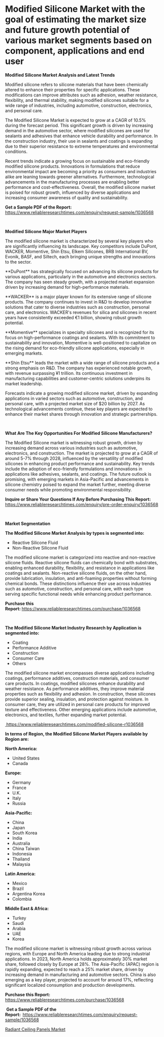<p><h1>Modified Silicone Market with the goal of estimating the market size and future growth potential of various market segments based on component, applications and end user</h1></p><p><strong>Modified Silicone Market Analysis and Latest Trends</strong></p>
<p><p>Modified silicone refers to silicone materials that have been chemically altered to enhance their properties for specific applications. These modifications can improve attributes such as adhesion, weather resistance, flexibility, and thermal stability, making modified silicones suitable for a wide range of industries, including automotive, construction, electronics, and personal care.</p><p>The Modified Silicone Market is expected to grow at a CAGR of 10.5% during the forecast period. This significant growth is driven by increasing demand in the automotive sector, where modified silicones are used for sealants and adhesives that enhance vehicle durability and performance. In the construction industry, their use in sealants and coatings is expanding due to their superior resistance to extreme temperatures and environmental conditions.</p><p>Recent trends indicate a growing focus on sustainable and eco-friendly modified silicone products. Innovations in formulations that reduce environmental impact are becoming a priority as consumers and industries alike are leaning towards greener alternatives. Furthermore, technological advancements in the manufacturing processes are enabling better performance and cost-effectiveness. Overall, the modified silicone market is poised for robust growth, influenced by diverse applications and increasing consumer awareness of quality and sustainability.</p></p>
<p><strong>Get a Sample PDF of the Report:&nbsp;</strong> <a href="https://www.reliableresearchtimes.com/enquiry/request-sample/1036568?utm_campaign=2186&utm_medium=2&utm_source=Github&utm_content=ia&utm_term=02042025&utm_id=modified-silicone">https://www.reliableresearchtimes.com/enquiry/request-sample/1036568</a></p>
<p>&nbsp;</p>
<p><strong>Modified Silicone Major Market Players</strong></p>
<p><p>The modified silicone market is characterized by several key players who are significantly influencing its landscape. Key competitors include DuPont, WACKER, Momentive, Shin Etsu, Elkem Silicones, BRB International BV, Evonik, BASF, and Siltech, each bringing unique strengths and innovations to the sector.</p><p>**DuPont** has strategically focused on advancing its silicone products for various applications, particularly in the automotive and electronics sectors. The company has seen steady growth, with a projected market expansion driven by increasing demand for high-performance materials.</p><p>**WACKER** is a major player known for its extensive range of silicone products. The company continues to invest in R&D to develop innovative solutions that cater to diverse industries such as construction, personal care, and electronics. WACKER's revenues for silica and silicones in recent years have consistently exceeded €1 billion, showing robust growth potential.</p><p>**Momentive** specializes in specialty silicones and is recognized for its focus on high-performance coatings and sealants. With its commitment to sustainability and innovation, Momentive is well-positioned to capitalize on the rising demand for eco-friendly silicone applications, especially in emerging markets.</p><p>**Shin Etsu** leads the market with a wide range of silicone products and a strong emphasis on R&D. The company has experienced notable growth, with revenue surpassing ¥1 trillion. Its continuous investment in manufacturing capabilities and customer-centric solutions underpins its market leadership.</p><p>Forecasts indicate a growing modified silicone market, driven by expanding applications in varied sectors such as automotive, construction, and personal care, with a projected market size of $20 billion by 2027. As technological advancements continue, these key players are expected to enhance their market shares through innovation and strategic partnerships.</p></p>
<p>&nbsp;</p>
<p><strong>What Are The Key Opportunities For Modified Silicone Manufacturers?</strong></p>
<p><p>The Modified Silicone market is witnessing robust growth, driven by increasing demand across various industries such as automotive, electronics, and construction. The market is projected to grow at a CAGR of around 5-7% through 2028, influenced by the versatility of modified silicones in enhancing product performance and sustainability. Key trends include the adoption of eco-friendly formulations and innovations in applications like adhesives, sealants, and coatings. The future outlook is promising, with emerging markets in Asia-Pacific and advancements in silicone chemistry poised to expand the market further, meeting diverse consumer needs while promoting environmental responsibility.</p></p>
<p><strong>Inquire or Share Your Questions If Any Before Purchasing This Report:</strong> <a href="https://www.reliableresearchtimes.com/enquiry/pre-order-enquiry/1036568?utm_campaign=2186&utm_medium=2&utm_source=Github&utm_content=ia&utm_term=02042025&utm_id=modified-silicone">https://www.reliableresearchtimes.com/enquiry/pre-order-enquiry/1036568</a></p>
<p>&nbsp;</p>
<p><strong>Market Segmentation</strong></p>
<p><strong>The Modified Silicone Market Analysis by types is segmented into:</strong></p>
<p><ul><li>Reactive Silicone Fluid</li><li>Non-Reactive Silicone Fluid</li></ul></p>
<p><p>The modified silicone market is categorized into reactive and non-reactive silicone fluids. Reactive silicone fluids can chemically bond with substrates, enabling enhanced durability, flexibility, and resistance in applications like coatings and sealants. Non-reactive silicone fluids, on the other hand, provide lubrication, insulation, and anti-foaming properties without forming chemical bonds. These distinctions influence their use across industries such as automotive, construction, and personal care, with each type serving specific functional needs while enhancing product performance.</p></p>
<p><strong>Purchase this Report:&nbsp;</strong><a href="https://www.reliableresearchtimes.com/purchase/1036568?utm_campaign=2186&utm_medium=2&utm_source=Github&utm_content=ia&utm_term=02042025&utm_id=modified-silicone">https://www.reliableresearchtimes.com/purchase/1036568</a></p>
<p>&nbsp;</p>
<p><strong>The Modified Silicone Market Industry Research by Application is segmented into:</strong></p>
<p><ul><li>Coating</li><li>Performance Additive</li><li>Construction</li><li>Consumer Care</li><li>Others</li></ul></p>
<p><p>The modified silicone market encompasses diverse applications including coatings, performance additives, construction materials, and consumer care products. In coatings, modified silicones enhance durability and weather resistance. As performance additives, they improve material properties such as flexibility and adhesion. In construction, these silicones provide superior sealing, insulation, and protection against moisture. In consumer care, they are utilized in personal care products for improved texture and effectiveness. Other emerging applications include automotive, electronics, and textiles, further expanding market potential.</p></p>
<p><a href="https://www.reliableresearchtimes.com/modified-silicone-r1036568?utm_campaign=2186&utm_medium=2&utm_source=Github&utm_content=ia&utm_term=02042025&utm_id=modified-silicone">&nbsp;https://www.reliableresearchtimes.com/modified-silicone-r1036568</a></p>
<p><strong>In terms of Region, the Modified Silicone Market Players available by Region are:</strong></p>
<p>
    <p> <strong> North America: </strong>
        <ul>
            <li>United States</li>
            <li>Canada</li>
        </ul>
        </p> 
    <p> <strong> Europe: </strong>
        <ul>
            <li>Germany</li>
            <li>France</li>
            <li>U.K.</li>
            <li>Italy</li>
            <li>Russia</li>
        </ul>
        </p> 
    <p> <strong> Asia-Pacific: </strong>
        <ul>
            <li>China</li>
            <li>Japan</li>
            <li>South Korea</li>
            <li>India</li>
            <li>Australia</li>
            <li>China Taiwan</li>
            <li>Indonesia</li>
            <li>Thailand</li>
            <li>Malaysia</li>
        </ul>
        </p> 
    <p> <strong> Latin America: </strong>
        <ul>
            <li>Mexico</li>
            <li>Brazil</li>
            <li>Argentina Korea</li>
            <li>Colombia</li>
        </ul>
        </p> 
    <p> <strong> Middle East & Africa: </strong>
        <ul>
            <li>Turkey</li>
            <li>Saudi</li>
            <li>Arabia</li>
            <li>UAE</li>
            <li>Korea</li>
        </ul>
    </p>
    </p>
<p><p>The modified silicone market is witnessing robust growth across various regions, with Europe and North America leading due to strong industrial applications. In 2023, North America holds approximately 30% market share, followed closely by Europe at 28%. The Asia-Pacific (APAC) region is rapidly expanding, expected to reach a 25% market share, driven by increasing demand in manufacturing and automotive sectors. China is also emerging as a key player, projected to account for around 17%, reflecting significant localized consumption and production developments.</p></p>
<p><strong>Purchase this Report: </strong><a href="https://www.reliableresearchtimes.com/purchase/1036568?utm_campaign=2186&utm_medium=2&utm_source=Github&utm_content=ia&utm_term=02042025&utm_id=modified-silicone">https://www.reliableresearchtimes.com/purchase/1036568</a></p>
<p>&nbsp;<strong>Get a Sample PDF of the Report:&nbsp;&nbsp;</strong><a href="https://www.reliableresearchtimes.com/enquiry/request-sample/1036568?utm_campaign=2186&utm_medium=2&utm_source=Github&utm_content=ia&utm_term=02042025&utm_id=modified-silicone">https://www.reliableresearchtimes.com/enquiry/request-sample/1036568</a></p>
<p><strong></strong></p>
<p><p><a href="https://github.com/nathandecarvalho/Market-Research-Report-List-6/blob/main/radiant-ceiling-panels-market.md?utm_campaign=2186&utm_medium=2&utm_source=Github&utm_content=ia&utm_term=02042025&utm_id=modified-silicone">Radiant Ceiling Panels Market</a></p></p>